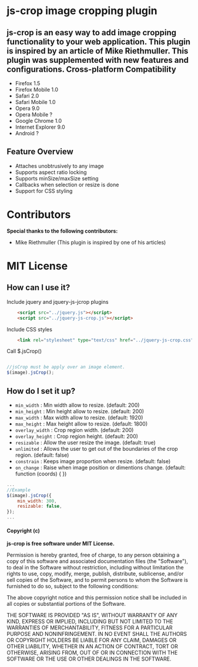 js-crop image cropping plugin
===========================

js-crop is an easy way to add image cropping functionality to
your web application. This plugin is inspired by an article of Mike Riethmuller. This plugin was supplemented with new features and configurations.
Cross-platform Compatibility
----------------------------

* Firefox 1.5
* Firefox Mobile 1.0
* Safari 2.0
* Safari Mobile 1.0
* Opera 9.0
* Opera Mobile ?
* Google Chrome 1.0
* Internet Explorer 9.0
* Android ?

Feature Overview
----------------

* Attaches unobtrusively to any image
* Supports aspect ratio locking
* Supports minSize/maxSize setting
* Callbacks when selection or resize is done
* Support for CSS styling

Contributors
============

**Special thanks to the following contributors:**

* Mike Riethmuller (This plugin is inspired by one of his articles)

MIT License
===========

## How can I use it?

Include jquery and jquery-js-jcrop plugins

```html
    <script src="../jquery.js"></script>
    <script src="../jquery-js-crop.js"></script>
```

Include CSS styles

```html
    <link rel="stylesheet" type="text/css" href="../jquery-js-crop.css" />
```

Call $.jsCrop()

```javascript

//jsCrop must be apply over an image element.
$(image).jsCrop();

```

## How do I set it up?

* `min_width` : Min width allow to resize. (default: 200)
* `min_height` : Min height allow to resize. (default: 200)
* `max_width` : Max width allow to resize. (default: 1920)
* `max_height` : Max height allow to resize. (default: 1800)
* `overlay_width` : Crop region width. (default: 200)
* `overlay_height` : Crop region height. (default: 200)
* `resizable` : Allow the user resize the image. (default: true)
* `unlimited` : Allows the user to get out of the boundaries of the crop region. (default: false)
* `constrain` : Keeps image proportion when resize. (default: false)
* `on_change` : Raise when image position or dimentions change. (default: function (coords) { })          
       
```javascript
...
//Example
$(image).jsCrop({
    min_width: 300,
    resizable: false,
});
...
```       
           
#### Copyright (c) 

**js-crop is free software under MIT License.**

Permission is hereby granted, free of charge, to any person obtaining
a copy of this software and associated documentation files (the
"Software"), to deal in the Software without restriction, including
without limitation the rights to use, copy, modify, merge, publish,
distribute, sublicense, and/or sell copies of the Software, and to
permit persons to whom the Software is furnished to do so, subject to
the following conditions:

The above copyright notice and this permission notice shall be
included in all copies or substantial portions of the Software.

THE SOFTWARE IS PROVIDED "AS IS", WITHOUT WARRANTY OF ANY KIND,
EXPRESS OR IMPLIED, INCLUDING BUT NOT LIMITED TO THE WARRANTIES OF
MERCHANTABILITY, FITNESS FOR A PARTICULAR PURPOSE AND
NONINFRINGEMENT. IN NO EVENT SHALL THE AUTHORS OR COPYRIGHT HOLDERS BE
LIABLE FOR ANY CLAIM, DAMAGES OR OTHER LIABILITY, WHETHER IN AN ACTION
OF CONTRACT, TORT OR OTHERWISE, ARISING FROM, OUT OF OR IN CONNECTION
WITH THE SOFTWARE OR THE USE OR OTHER DEALINGS IN THE SOFTWARE.

